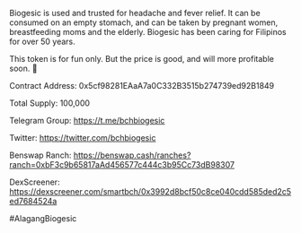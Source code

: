 Biogesic is used and trusted for headache and fever relief. It can be consumed on an empty stomach, and can be taken by pregnant women, breastfeeding moms and the elderly. Biogesic has been caring for Filipinos for over 50 years. 

This token is for fun only. But the price is good, and will more profitable soon. 🚀

Contract Address: 0x5cf98281EAaA7a0C332B3515b274739ed92B1849

Total Supply: 100,000

Telegram Group: https://t.me/bchbiogesic

Twitter: https://twitter.com/bchbiogesic

Benswap Ranch: https://benswap.cash/ranches?ranch=0xbF3c9b65817aAd456577c444c3b95Cc73dB98307

DexScreener: https://dexscreener.com/smartbch/0x3992d8bcf50c8ce040cdd585ded2c5ed7684524a


#AlagangBiogesic
